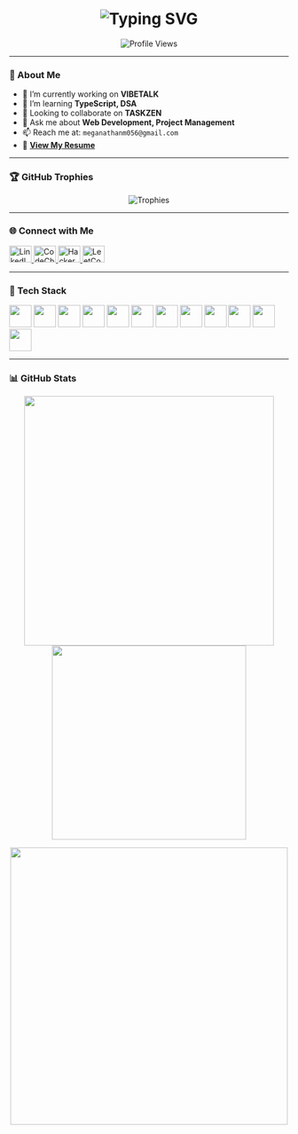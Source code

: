<h1 align="center">
  <img src="https://readme-typing-svg.herokuapp.com?font=Fira+Code&duration=3000&pause=1000&color=22C55E&center=true&vCenter=true&width=435&lines=Hi+%F0%9F%91%8B%2C+I'm+Meganathan+V;Full+Stack+Developer;MERN+%7C+Typescript+%7C+Open+Source+Lover" alt="Typing SVG" />
</h1>

<p align="center">
  <img src="https://komarev.com/ghpvc/?username=meganathanv2&label=Profile%20Views&color=0e75b6&style=flat" alt="Profile Views" />
</p>

---

### 🚀 About Me

- 🔭 I’m currently working on **VIBETALK**
- 🌱 I’m learning **TypeScript, DSA**
- 👯 Looking to collaborate on **TASKZEN**
- 💬 Ask me about **Web Development, Project Management**
- 📫 Reach me at: `meganathanm056@gmail.com`
- 📄 [**View My Resume**](https://drive.google.com/file/d/1D9w-YZamwULUgrtSLyX1n4DZ24Z4l6fk/view?usp=drive_link)

---

### 🏆 GitHub Trophies

<p align="center">
  <img src="https://github-profile-trophy.vercel.app/?username=meganathanv2&theme=onedark&no-frame=true&title=Followers,Stars,Commit,Repositories,Issues,PullRequest" alt="Trophies" />
</p>

---

### 🌐 Connect with Me

<p align="left">
  <a href="https://linkedin.com/in/meganathan-v-2b210725a" target="_blank">
    <img src="https://cdn.jsdelivr.net/npm/simple-icons@v3/icons/linkedin.svg" alt="LinkedIn" height="30" width="40"/>
  </a>
  <a href="https://www.codechef.com/users/meganathanv" target="_blank">
    <img src="https://cdn.jsdelivr.net/npm/simple-icons@v3/icons/codechef.svg" alt="CodeChef" height="30" width="40"/>
  </a>
  <a href="https://www.hackerrank.com/meganathan_v2021" target="_blank">
    <img src="https://cdn.jsdelivr.net/npm/simple-icons@v3/icons/hackerrank.svg" alt="HackerRank" height="30" width="40"/>
  </a>
  <a href="https://www.leetcode.com/meganathanv2005" target="_blank">
    <img src="https://cdn.jsdelivr.net/npm/simple-icons@v3/icons/leetcode.svg" alt="LeetCode" height="30" width="40"/>
  </a>
</p>

---

### 🧰 Tech Stack

<p align="left">
  <img src="https://cdn.jsdelivr.net/gh/devicons/devicon/icons/javascript/javascript-original.svg" width="40" height="40"/>
  <img src="https://cdn.jsdelivr.net/gh/devicons/devicon/icons/typescript/typescript-original.svg" width="40" height="40"/>
  <img src="https://cdn.jsdelivr.net/gh/devicons/devicon/icons/react/react-original.svg" width="40" height="40"/>
  <img src="https://cdn.jsdelivr.net/gh/devicons/devicon/icons/nodejs/nodejs-original.svg" width="40" height="40"/>
  <img src="https://cdn.jsdelivr.net/gh/devicons/devicon/icons/express/express-original.svg" width="40" height="40"/>
  <img src="https://cdn.jsdelivr.net/gh/devicons/devicon/icons/mongodb/mongodb-original.svg" width="40" height="40"/>
  <img src="https://cdn.jsdelivr.net/gh/devicons/devicon/icons/mysql/mysql-original.svg" width="40" height="40"/>
  <img src="https://cdn.jsdelivr.net/gh/devicons/devicon/icons/git/git-original.svg" width="40" height="40"/>
  <img src="https://cdn.jsdelivr.net/gh/devicons/devicon/icons/tailwindcss/tailwindcss-plain.svg" width="40" height="40"/>
  <img src="https://cdn.jsdelivr.net/gh/devicons/devicon/icons/postman/postman.svg" width="40" height="40"/>
  <img src="https://cdn.jsdelivr.net/gh/devicons/devicon/icons/java/java-original.svg" width="40" height="40"/>
  <img src="https://cdn.jsdelivr.net/gh/devicons/devicon/icons/tensorflow/tensorflow-original.svg" width="40" height="40"/>
</p>

---

### 📊 GitHub Stats

<p align="center">
  <img src="https://github-readme-stats.vercel.app/api?username=meganathanv2&show_icons=true&theme=radical" width="450"/>
  <img src="https://github-readme-stats.vercel.app/api/top-langs/?username=meganathanv2&layout=compact&theme=radical" width="350"/>
</p>

<p align="center">
  <img src="https://github-readme-streak-stats.herokuapp.com/?user=meganathanv2&theme=radical" width="500"/>
</p>
